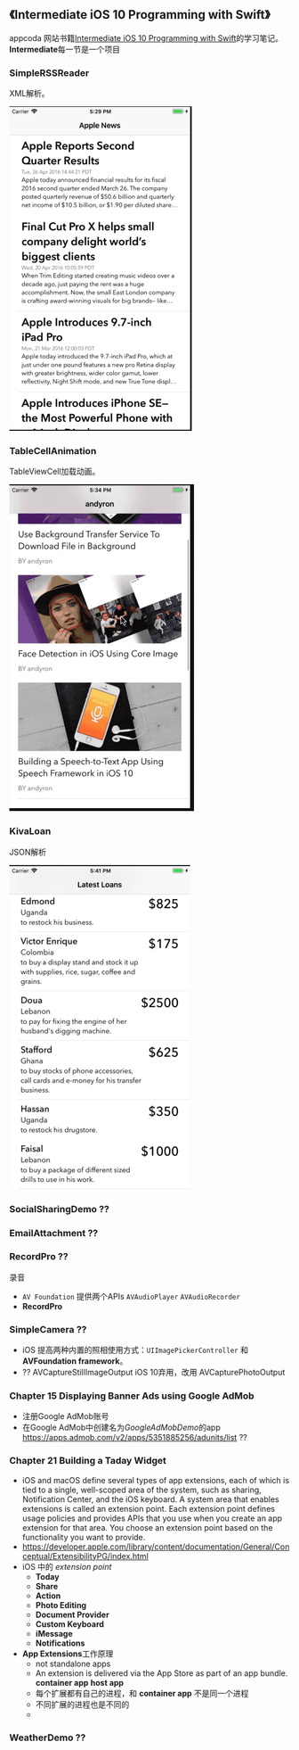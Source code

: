 《Intermediate iOS 10 Programming with Swift》
---------
 appcoda 网站书籍[Intermediate iOS 10 Programming with Swift](https://www.appcoda.com/intermediate-swift-programming-book/)的学习笔记。**Intermediate**每一节是一个项目



###  SimpleRSSReader
XML解析。

![SimpleRSSReader](./SimpleRSSReader.jpg)                  

### TableCellAnimation
TableViewCell加载动画。

![TableCellAnimation](./TableCellAnimation.gif)

### KivaLoan
JSON解析

![KivaLoan](./KivaLoan.jpg)

### SocialSharingDemo ??


### EmailAttachment  ??



### RecordPro   ??
录音
- `AV Foundation` 提供两个APIs `AVAudioPlayer` `AVAudioRecorder`
- **RecordPro**


### SimpleCamera  ??

- iOS 提高两种内置的照相使用方式：`UIImagePickerController`  和 **AVFoundation framework**。
- ?? AVCaptureStillImageOutput iOS 10弃用，改用 AVCapturePhotoOutput




### Chapter 15 Displaying Banner Ads using Google AdMob
- 注册Google AdMob账号
- 在Google AdMob中创建名为*GoogleAdMobDemo*的app
https://apps.admob.com/v2/apps/5351885256/adunits/list     ??

### Chapter 21 Building a Taday Widget
- iOS and macOS define several types of app extensions, each of which is tied to a single, well-scoped area of the system, such as sharing, Notification Center, and the iOS keyboard. A system area that enables extensions is called an extension point. Each extension point defines usage policies and provides APIs that you use when you create an app extension for that area. You choose an extension point based on the functionality you want to provide.
- https://developer.apple.com/library/content/documentation/General/Conceptual/ExtensibilityPG/index.html
- iOS 中的 *extension point*
    + **Today**
    + **Share**
    + **Action**
    + **Photo Editing**
    + **Document Provider**
    + **Custom Keyboard**
    + **iMessage**
    + **Notifications**
- **App Extensions**工作原理
    + not standalone apps
    + An extension is delivered via the App Store as part of an app bundle. **container app**  **host app**
    + 每个扩展都有自己的进程，和 **container app** 不是同一个进程
    + 不同扩展的进程也是不同的
    + 


### WeatherDemo ??
